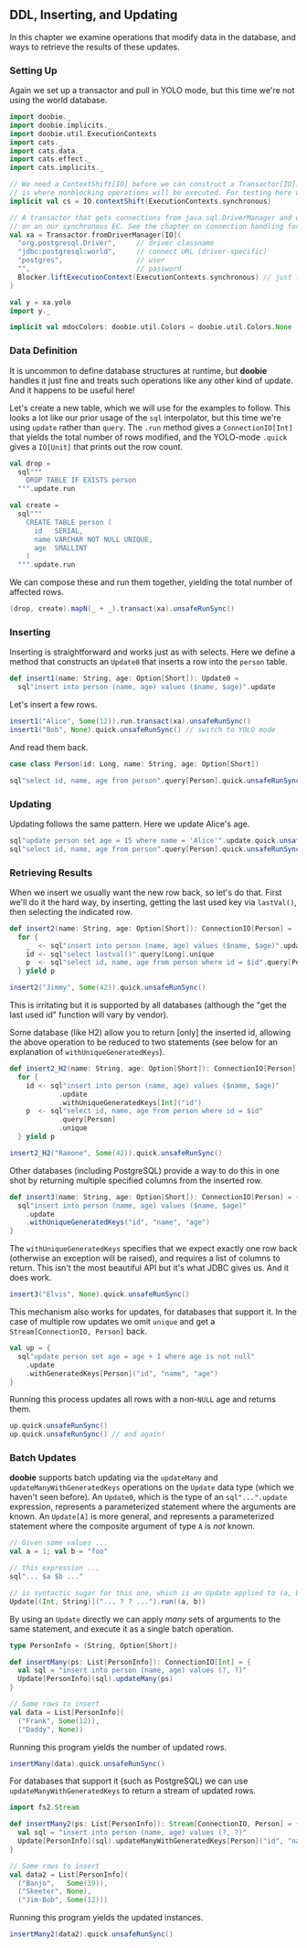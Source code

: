 ## DDL, Inserting, and Updating

In this chapter we examine operations that modify data in the database, and ways to retrieve the results of these updates.

### Setting Up

Again we set up a transactor and pull in YOLO mode, but this time we're not using the world database.

```scala mdoc:silent
import doobie._
import doobie.implicits._
import doobie.util.ExecutionContexts
import cats._
import cats.data._
import cats.effect._
import cats.implicits._

// We need a ContextShift[IO] before we can construct a Transactor[IO]. The passed ExecutionContext
// is where nonblocking operations will be executed. For testing here we're using a synchronous EC.
implicit val cs = IO.contextShift(ExecutionContexts.synchronous)

// A transactor that gets connections from java.sql.DriverManager and executes blocking operations
// on an our synchronous EC. See the chapter on connection handling for more info.
val xa = Transactor.fromDriverManager[IO](
  "org.postgresql.Driver",     // driver classname
  "jdbc:postgresql:world",     // connect URL (driver-specific)
  "postgres",                  // user
  "",                          // password
  Blocker.liftExecutionContext(ExecutionContexts.synchronous) // just for testing
)

val y = xa.yolo
import y._
```

```scala mdoc:invisible
implicit val mdocColors: doobie.util.Colors = doobie.util.Colors.None
```

### Data Definition

It is uncommon to define database structures at runtime, but **doobie** handles it just fine and treats such operations like any other kind of update. And it happens to be useful here!

Let's create a new table, which we will use for the examples to follow. This looks a lot like our prior usage of the `sql` interpolator, but this time we're using `update` rather than `query`. The `.run` method gives a `ConnectionIO[Int]` that yields the total number of rows modified, and the YOLO-mode `.quick` gives a `IO[Unit]` that prints out the row count.

```scala mdoc:silent
val drop =
  sql"""
    DROP TABLE IF EXISTS person
  """.update.run

val create =
  sql"""
    CREATE TABLE person (
      id   SERIAL,
      name VARCHAR NOT NULL UNIQUE,
      age  SMALLINT
    )
  """.update.run
```

We can compose these and run them together, yielding the total number of affected rows.

```scala mdoc
(drop, create).mapN(_ + _).transact(xa).unsafeRunSync()
```


### Inserting


Inserting is straightforward and works just as with selects. Here we define a method that constructs an `Update0` that inserts a row into the `person` table.

```scala mdoc:silent
def insert1(name: String, age: Option[Short]): Update0 =
  sql"insert into person (name, age) values ($name, $age)".update
```

Let's insert a few rows.

```scala mdoc
insert1("Alice", Some(12)).run.transact(xa).unsafeRunSync()
insert1("Bob", None).quick.unsafeRunSync() // switch to YOLO mode
```

And read them back.

```scala mdoc:silent
case class Person(id: Long, name: String, age: Option[Short])
```

```scala mdoc
sql"select id, name, age from person".query[Person].quick.unsafeRunSync()
```


### Updating


Updating follows the same pattern. Here we update Alice's age.

```scala mdoc
sql"update person set age = 15 where name = 'Alice'".update.quick.unsafeRunSync()
sql"select id, name, age from person".query[Person].quick.unsafeRunSync()
```

### Retrieving Results

When we insert we usually want the new row back, so let's do that. First we'll do it the hard way, by inserting, getting the last used key via `lastVal()`, then selecting the indicated row.

```scala mdoc:silent
def insert2(name: String, age: Option[Short]): ConnectionIO[Person] =
  for {
    _  <- sql"insert into person (name, age) values ($name, $age)".update.run
    id <- sql"select lastval()".query[Long].unique
    p  <- sql"select id, name, age from person where id = $id".query[Person].unique
  } yield p
```

```scala mdoc
insert2("Jimmy", Some(42)).quick.unsafeRunSync()
```

This is irritating but it is supported by all databases (although the "get the last used id" function will vary by vendor).

Some database (like H2) allow you to return [only] the inserted id, allowing the above operation to be reduced to two statements (see below for an explanation of `withUniqueGeneratedKeys`).

```scala mdoc:silent
def insert2_H2(name: String, age: Option[Short]): ConnectionIO[Person] =
  for {
    id <- sql"insert into person (name, age) values ($name, $age)"
            .update
            .withUniqueGeneratedKeys[Int]("id")
    p  <- sql"select id, name, age from person where id = $id"
            .query[Person]
            .unique
  } yield p
```

```scala mdoc
insert2_H2("Ramone", Some(42)).quick.unsafeRunSync()
```

Other databases (including PostgreSQL) provide a way to do this in one shot by returning multiple specified columns from the inserted row.

```scala mdoc:silent
def insert3(name: String, age: Option[Short]): ConnectionIO[Person] = {
  sql"insert into person (name, age) values ($name, $age)"
    .update
    .withUniqueGeneratedKeys("id", "name", "age")
}
```

The `withUniqueGeneratedKeys` specifies that we expect exactly one row back (otherwise an exception will be raised), and requires a list of columns to return. This isn't the most beautiful API but it's what JDBC gives us. And it does work.

```scala mdoc
insert3("Elvis", None).quick.unsafeRunSync()
```

This mechanism also works for updates, for databases that support it. In the case of multiple row updates we omit `unique` and get a `Stream[ConnectionIO, Person]` back.


```scala mdoc:silent
val up = {
  sql"update person set age = age + 1 where age is not null"
    .update
    .withGeneratedKeys[Person]("id", "name", "age")
}
```

Running this process updates all rows with a non-`NULL` age and returns them.

```scala mdoc
up.quick.unsafeRunSync()
up.quick.unsafeRunSync() // and again!
```

### Batch Updates

**doobie** supports batch updating via the `updateMany` and `updateManyWithGeneratedKeys` operations on the `Update` data type (which we haven't seen before). An `Update0`, which is the type of an `sql"...".update` expression, represents a parameterized statement where the arguments are known. An `Update[A]` is more general, and represents a parameterized statement where the composite argument of type `A` is *not* known.

```scala mdoc:silent
// Given some values ...
val a = 1; val b = "foo"

// this expression ...
sql"... $a $b ..."

// is syntactic sugar for this one, which is an Update applied to (a, b)
Update[(Int, String)]("... ? ? ...").run((a, b))
```

By using an `Update` directly we can apply *many* sets of arguments to the same statement, and execute it as a single batch operation.

```scala mdoc:silent
type PersonInfo = (String, Option[Short])

def insertMany(ps: List[PersonInfo]): ConnectionIO[Int] = {
  val sql = "insert into person (name, age) values (?, ?)"
  Update[PersonInfo](sql).updateMany(ps)
}

// Some rows to insert
val data = List[PersonInfo](
  ("Frank", Some(12)),
  ("Daddy", None))
```

Running this program yields the number of updated rows.

```scala mdoc
insertMany(data).quick.unsafeRunSync()
```

For databases that support it (such as PostgreSQL) we can use `updateManyWithGeneratedKeys` to return a stream of updated rows.

```scala mdoc:silent
import fs2.Stream

def insertMany2(ps: List[PersonInfo]): Stream[ConnectionIO, Person] = {
  val sql = "insert into person (name, age) values (?, ?)"
  Update[PersonInfo](sql).updateManyWithGeneratedKeys[Person]("id", "name", "age")(ps)
}

// Some rows to insert
val data2 = List[PersonInfo](
  ("Banjo",   Some(39)),
  ("Skeeter", None),
  ("Jim-Bob", Some(12)))
```

Running this program yields the updated instances.

```scala mdoc
insertMany2(data2).quick.unsafeRunSync()
```
